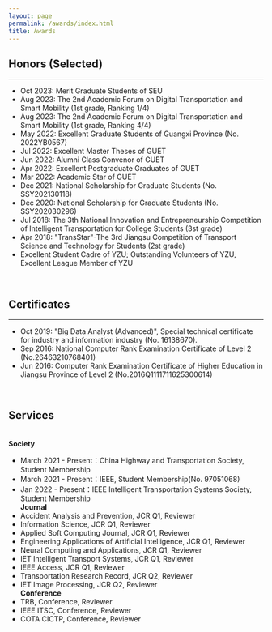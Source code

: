 ```yaml
---
layout: page
permalink: /awards/index.html
title: Awards
---
```


## Honors (Selected)
---
- Oct 2023:    Merit Graduate Students of SEU
- Aug 2023:   The 2nd Academic Forum on Digital Transportation and Smart Mobility (1st grade, Ranking 1/4)
- Aug 2023:   The 2nd Academic Forum on Digital Transportation and Smart Mobility (1st grade, Ranking 4/4)
- May 2022:  Excellent Graduate Students of Guangxi Province (No. 2022YB0567)
- Jul 2022:     Excellent Master Theses of GUET
- Jun 2022:    Alumni Class Convenor of GUET
- Apr 2022:   Excellent Postgraduate Graduates of GUET
- Mar 2022:   Academic Star of GUET
- Dec 2021:   National Scholarship for Graduate Students (No. SSY202130118)
- Dec 2020:   National Scholarship for Graduate Students (No. SSY202030296)
- Jul 2018:     The 3th National Innovation and Entrepreneurship Competition of Intelligent Transportation for College Students (3st grade)
- Apr 2018:   "TransStar"-The 3rd Jiangsu Competition of Transport Science and Technology for Students (2st grade)
- Excellent Student Cadre of YZU; Outstanding Volunteers of YZU, Excellent League Member of YZU 

<br>

## Certificates
---
- Oct 2019:  "Big Data Analyst (Advanced)", Special technical certificate for industry and information industry (No. 16138670).
- Sep 2016:  National Computer Rank Examination Certificate of Level 2 (No.26463210768401)
- Jun 2016:  Computer Rank Examination Certificate of Higher Education in Jiangsu Province of Level 2 (No.2016Q1111711625300614)

<br>

## Services
<br>**Society**
- March 2021 - Present：China Highway and Transportation Society, Student Membership
- March 2021 - Present：IEEE, Student Membership(No. 97051068)
- Jan 2022 - Present：IEEE Intelligent Transportation Systems Society, Student Membership
<br>**Journal**
- Accident Analysis and Prevention, JCR Q1, Reviewer
- Information Science, JCR Q1, Reviewer
- Applied Soft Computing Journal, JCR Q1, Reviewer
- Engineering Applications of Artificial Intelligence, JCR Q1, Reviewer
- Neural Computing and Applications, JCR Q1, Reviewer
- IET Intelligent Transport Systems, JCR Q1, Reviewer
- IEEE Access, JCR Q1, Reviewer
- Transportation Research Record, JCR Q2, Reviewer
- IET Image Processing, JCR Q2, Reviewer
<br>**Conference**
- TRB, Conference, Reviewer
- IEEE ITSC, Conference, Reviewer
- COTA CICTP, Conference, Reviewer

<br>

